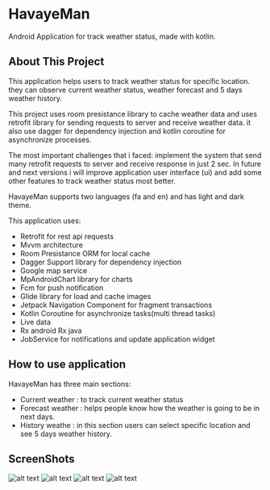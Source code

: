 # HavayeMan

Android Application for track weather status, made with kotlin.

## About This Project

This application helps users to track weather status for specific location. they can observe current weather status, weather
forecast and 5 days weather history.

This project uses room presistance library to cache weather data and uses retrofit library for sending requests to server and receive weather data. it also use dagger for dependency injection and kotlin coroutine for asynchronize processes.

The most important challenges that i faced:
implement the system that send many retrofit requests to server and receive response in just 2 sec.
In future and next versions i will improve application user interface (ui) and add some other features to track weather status most better.

HavayeMan supports two languages (fa and en) and has light and dark theme.

This application uses:
- Retrofit for rest api requests
- Mvvm architecture
- Room Presistance ORM for local cache
- Dagger Support library for dependency injection
- Google map service
- MpAndroidChart library for charts
- Fcm for push notification
- Glide library for load and cache images
- Jetpack Navigation Component for fragment transactions
- Kotlin Coroutine for asynchronize tasks(multi thread tasks)
- Live data
- Rx android Rx java
- JobService for notifications and update application widget

## How to use application

HavayeMan has three main sections:
- Current weather : to track current weather status
- Forecast weather : helps people know how the weather is going to be in next days.
- History weathe : in this section users can select specific location and see 5 days weather history.

## ScreenShots

![alt text](https://i.postimg.cc/8Pb3t8sC/Pixel-True-Mockup.png)  ![alt text](https://i.postimg.cc/g2k77M6H/Pixel-True-Mockup-1.png)  ![alt text](https://i.postimg.cc/MKwN7Z64/Pixel-True-Mockup-2.png)  ![alt text](https://i.postimg.cc/kGQH0zcf/Pixel-True-Mockup-3.png) 
